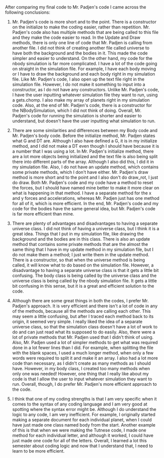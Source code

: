 After comparing my final code to Mr. Padjen's code I came across the following conclusions:

1. Mr. Padjen's code is more short and to the point. There is a constructor on the initialize to make the coding easier, rather than repetition. Mr. Padjen's code also has multiple methods that are being called to this file and they make the code easier to read. In the Update and Draw methods, there is only one line of code that Mr. Padjen is calling from another file. I did not think of creating another file called universe to have both the background and the bodies in it. This made the code simpler and easier to understand. On the other hand, my code for the nbody simulation is far more complicated. I have a lot of the code going on straight in the simulation file. For example, I have each body moving or I have to draw the background and each body right in my simulation file. Like Mr. Padjen's code, I also open up the text file right in the simulation file. However, I do not make it something to input into a constructor, as I do not have any constructors. Unlike Mr. Padjen's code, I have the user inputting whatever simulation file they want to run, using a gets.chomp. I also make my array of planets right in my simulation code. Also, at the end of Mr. Padjen's code, there is a constructor for the NBodySimulation, which I did not think of doing. Overall, Mr. Padjen's code for running the simulation is shorter and easier to understand, but doesn't have the user inputting what simulation to run.

2. There are some similarities and differences between my Body code and Mr. Padjen's body code. Before the initialize method, Mr. Padjen states what G and DT are. Although I also have defined a G, it is in my initialize method, and I did not make a DT even though I should have because it is a number that I was using a lot. In Mr. Padjen's initialize method, there are a lot more objects being initialized and the text file is also being split there into different parts of the array. Although I also did this, I did it in my simulation file. Also, I do not have an update method, which contains some private methods, which I don't have either. Mr. Padjen's draw method is more short and to the point and I also don't do draw_rot, I just do draw. Both Mr. Padjen's code and my code have a method to reset the forces, but I should have named mine better to make it more clear on what is happening in that method. I have a separate method for the x and y forces and accelerations, whereas Mr. Padjen just has one method for all of it, which is more efficient. In the end, Mr. Padjen's code and my code for the bodies have the same general idea, but Mr. Padjen's code is far more efficient than mine.

3. There are plenty of advantages and disadvantages to having a separate universe class. I did not think of having a universe class, but I think it is a great idea. Things that I put in my simulation file, like drawing the background and the bodies are in this class. There is also an update method that contains some private methods that are the almost the same thing that I have in my update method in my simulation file, but I do not make them a method; I just write them in the update method. There is a constructor, so that when the universe method is being called, it will know what to do based on the simulation file. However, a disadvantage to having a separate universe class is that it gets a little bit confusing. The body class is being called by the universe class and the universe class is being called by the nbody simulation file. It gets a little bit confusing in this sense, but it is a great and efficient solution to the code.

4. Although there are some great things in both the codes, I prefer Mr. Padjen's approach. It is very efficient and there isn't a lot of code in any of the methods, because all the methods are calling each other. This may seem a little confusing, but after I traced each method back to its origin, it seemed very simple. I really liked the idea of a separate universe class, so that the simulation class doesn't have a lot of work to do and can just read what its supposed to do easily. Also, there were a lot of private methods that Mr. Padjen used that I didn't think of using. Also, Mr. Padjen used a lot of simpler methods to get what was required done in a lot fewer lines than I did. For example, when splitting the file with the blank spaces, I used a much longer method, when only a few words were required to split it and make it an array. I also had a lot more code than necessary, as I didn't create as many methods as I should have. However, in my body class, I created too many methods when only one was needed! However, one thing that I really like about my code is that I allow the user to input whatever simulation they want to run. Overall, though, I do prefer Mr. Padjen's more efficient approach to the code.

5. I think that one of my coding strengths is that I am very specific when it comes to the syntax of any coding language and I am very good at spotting where the syntax error might be. Although I do understand the logic to any code, I am very inefficient. For example, I originally started making a separate document for each individual planet, when I could have just made one class named body from the start. Another example of this is that when we were making the Tutnese code, I made one method for each individual letter, and although it worked, I could have just made one code for all of the letters. Overall, I learned a lot this semester about coding logic and now that I understand that, I need to learn to be more efficient.

